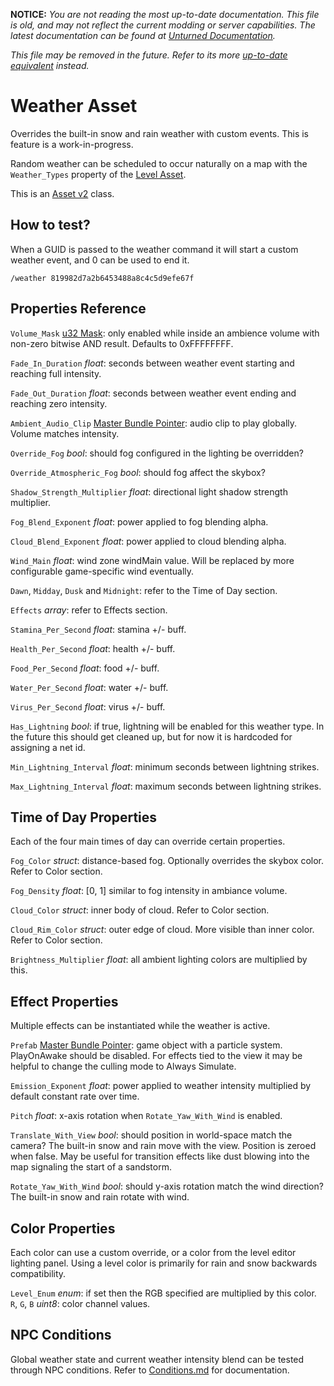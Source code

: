 **NOTICE:** *You are not reading the most up-to-date documentation. This file is old, and may not reflect the current modding or server capabilities. The latest documentation can be found at [Unturned Documentation](https://docs.smartlydressedgames.com/).*

*This file may be removed in the future. Refer to its more [up-to-date equivalent](https://docs.smartlydressedgames.com/en/stable/assets/weather-asset.html) instead.*

Weather Asset
=============

Overrides the built-in snow and rain weather with custom events. This is feature is a work-in-progress.

Random weather can be scheduled to occur naturally on a map with the `Weather_Types` property of the [Level Asset](LevelAsset.md).

This is an [Asset v2](AssetsV2.md) class.

How to test?
------------

When a GUID is passed to the weather command it will start a custom weather event, and 0 can be used to end it.

	/weather 819982d7a2b6453488a8c4c5d9efe67f

Properties Reference
--------------------

`Volume_Mask` [u32 Mask](Bitmask.md): only enabled while inside an ambience volume with non-zero bitwise AND result. Defaults to 0xFFFFFFFF.

`Fade_In_Duration` *float*: seconds between weather event starting and reaching full intensity.

`Fade_Out_Duration` *float*: seconds between weather event ending and reaching zero intensity.

`Ambient_Audio_Clip` [Master Bundle Pointer](MasterBundlePtr.md): audio clip to play globally. Volume matches intensity.

`Override_Fog` *bool*: should fog configured in the lighting be overridden?

`Override_Atmospheric_Fog` *bool*: should fog affect the skybox?

`Shadow_Strength_Multiplier` *float*: directional light shadow strength multiplier.

`Fog_Blend_Exponent` *float*: power applied to fog blending alpha.

`Cloud_Blend_Exponent` *float*: power applied to cloud blending alpha.

`Wind_Main` *float*: wind zone windMain value. Will be replaced by more configurable game-specific wind eventually.

`Dawn`, `Midday`, `Dusk` and `Midnight`: refer to the Time of Day section.

`Effects` *array*: refer to Effects section.

`Stamina_Per_Second` *float*: stamina +/- buff.

`Health_Per_Second` *float*: health +/- buff.

`Food_Per_Second` *float*: food +/- buff.

`Water_Per_Second` *float*: water +/- buff.

`Virus_Per_Second` *float*: virus +/- buff.

`Has_Lightning` *bool*: if true, lightning will be enabled for this weather type. In the future this should get cleaned up, but for now it is hardcoded for assigning a net id.

`Min_Lightning_Interval` *float*: minimum seconds between lightning strikes.

`Max_Lightning_Interval` *float*: maximum seconds between lightning strikes.

Time of Day Properties
----------------------

Each of the four main times of day can override certain properties.

`Fog_Color` *struct*: distance-based fog. Optionally overrides the skybox color. Refer to Color section.

`Fog_Density` *float*: [0, 1] similar to fog intensity in ambiance volume.

`Cloud_Color` *struct*: inner body of cloud. Refer to Color section.

`Cloud_Rim_Color` *struct*: outer edge of cloud. More visible than inner color. Refer to Color section.

`Brightness_Multiplier` *float*: all ambient lighting colors are multiplied by this.

Effect Properties
-----------------

Multiple effects can be instantiated while the weather is active.

`Prefab` [Master Bundle Pointer](MasterBundlePtr.md): game object with a particle system. PlayOnAwake should be disabled. For effects tied to the view it may be helpful to change the culling mode to Always Simulate.

`Emission_Exponent` *float*: power applied to weather intensity multiplied by default constant rate over time.

`Pitch` *float*: x-axis rotation when `Rotate_Yaw_With_Wind` is enabled.

`Translate_With_View` *bool*: should position in world-space match the camera? The built-in snow and rain move with the view. Position is zeroed when false. May be useful for transition effects like dust blowing into the map signaling the start of a sandstorm.

`Rotate_Yaw_With_Wind` *bool*: should y-axis rotation match the wind direction? The built-in snow and rain rotate with wind.

Color Properties
----------------

Each color can use a custom override, or a color from the level editor lighting panel. Using a level color is primarily for rain and snow backwards compatibility.

`Level_Enum` *enum*: if set then the RGB specified are multiplied by this color.
`R`, `G`, `B` *uint8*: color channel values.

NPC Conditions
--------------

Global weather state and current weather intensity blend can be tested through NPC conditions. Refer to [Conditions.md](/NPCAsset/Conditions.md) for documentation.
